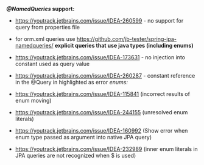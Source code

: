 **_@NamedQueries_ support:**

- https://youtrack.jetbrains.com/issue/IDEA-260599 - no support for query from properties file
- for orm.xml queries use https://github.com/jb-tester/spring-jpa-namedqueries/
**explicit queries that use java types (including enums)**

- https://youtrack.jetbrains.com/issue/IDEA-173631 - no injection into constant used as query value
- https://youtrack.jetbrains.com/issue/IDEA-260287 - constant reference in the @Query in highlighted as error
_enums:_
- https://youtrack.jetbrains.com/issue/IDEA-115841 (incorrect results of enum moving)
- https://youtrack.jetbrains.com/issue/IDEA-244155 (unresolved enum literals)
- https://youtrack.jetbrains.com/issue/IDEA-160992 (Show error when enum type passed as argument into native JPA query)
- https://youtrack.jetbrains.com/issue/IDEA-232989 (inner enum literals in JPA queries are not recognized when $ is used)